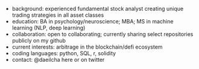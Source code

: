 - background: experienced fundamental stock analyst creating unique trading strategies in all asset classes
- education: BA in psychology/neuroscience; MBA; MS in machine learning (NLP, deep learning)
- collaboration: open to collaborating; currently sharing select repositories publicly on my github
- current interests: arbitrage in the blockchain/defi ecosystem
- coding languages: python, SQL, r, solidity
- contact: @daeilcha here or on twitter
